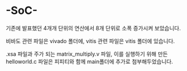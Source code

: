 # -SoC-

기존에 발표했던 4개개 단위의 연산에서 8개 단위로 소폭 증가시켜 보았습니다.

비바도 관련 파일은 vivado 폴더에, vitis 관련 파일은 vitis 폴더에 있습니다.

.xsa 파일과 주가 되는 matrix_multiply.v 파일, 이를 실행하기 위해 만든 helloworld.c 파일은 
피피티와 함께 main폴더에 추가로 첨부해두었습니다.
